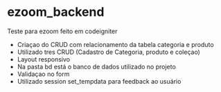 # ezoom_backend
Teste para ezoom feito em codeigniter
- Criaçao do CRUD com relacionamento da tabela categoria e produto
- Utilizado tres CRUD (Cadastro de Categoria, produto e coleçao)
- Layout responsivo
- Na pasta bd está o banco de dados utilizado no projeto
- Validaçao no form
- Utilizado session set_tempdata para feedback ao usuário